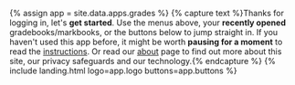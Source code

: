 {% assign app = site.data.apps.grades %}
{% capture text %}Thanks for logging in, let's __get started__. Use the menus above, your __recently opened__ gradebooks/markbooks, or the buttons below to jump straight in. If you haven't used this app before, it might be worth __pausing for a moment__ to read the [instructions](#instructions). Or read our [about](/about/) page to find out more about this site, our privacy safeguards and our technology.{% endcapture %}
{% include landing.html logo=app.logo buttons=app.buttons %}